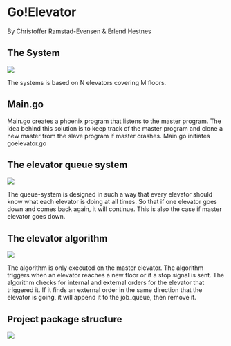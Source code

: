 Go!Elevator
===========
By Christoffer Ramstad-Evensen & Erlend Hestnes

The System
------------

![](https://raw.github.com/oldgeezr/sanntid/master/figures/lifts.png)

The systems is based on N elevators covering M floors.

Main.go
--------

Main.go creates a phoenix program that listens to the master program. The idea behind this solution is to keep track of the master program and clone a new master from the slave program if master crashes. Main.go initiates goelevator.go

The elevator queue system
--------------------------

![](https://raw.github.com/oldgeezr/sanntid/master/figures/elevator_queues.png)

The queue-system is designed in such a way that every elevator should know what each elevator is doing at all times. So that if one elevator goes down and comes back again, it will continue. This is also the case if master elevator goes down.

The elevator algorithm
------------------------

![](https://raw.github.com/oldgeezr/sanntid/master/figures/elevator_algorithm.png)

The algorithm is only executed on the master elevator. The algorithm triggers when an elevator reaches a new floor or if a stop signal is sent. The algorithm checks for internal and external orders for the elevator that triggered it. If it finds an external order in the same direction that the elevator is going, it will append it to the job_queue, then remove it.

Project package structure
------------------------

![](https://raw.github.com/oldgeezr/sanntid/master/figures/project_package_structure.png)
